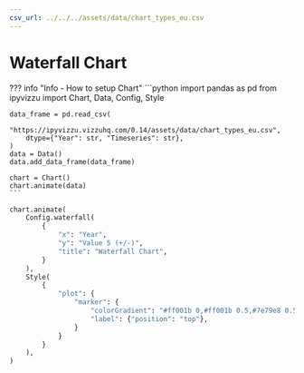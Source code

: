 ```yaml
---
csv_url: ../../../assets/data/chart_types_eu.csv
---
```


# Waterfall Chart

<div id="example_01"></div>

??? info "Info - How to setup Chart"
    ```python
    import pandas as pd
    from ipyvizzu import Chart, Data, Config, Style

    data_frame = pd.read_csv(
        "https://ipyvizzu.vizzuhq.com/0.14/assets/data/chart_types_eu.csv",
        dtype={"Year": str, "Timeseries": str},
    )
    data = Data()
    data.add_data_frame(data_frame)

    chart = Chart()
    chart.animate(data)
    ```

```python
chart.animate(
    Config.waterfall(
        {
            "x": "Year",
            "y": "Value 5 (+/-)",
            "title": "Waterfall Chart",
        }
    ),
    Style(
        {
            "plot": {
                "marker": {
                    "colorGradient": "#ff001b 0,#ff001b 0.5,#7e79e8 0.5,#7e79e8 1",
                    "label": {"position": "top"},
                }
            }
        }
    ),
)
```

<script src="./08_C_R_waterfall.js"></script>
